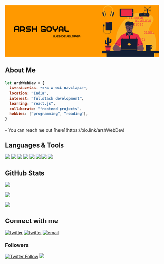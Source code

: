 ![](./Images//github-header.png)

## About Me

<h4>

```js
let arshWebDev = {
  introduction: "I'm a Web Developer",
  location: "India",
  interest: "fullstack development",
  learning: "react.js",
  collaborate: "frontend projects",
  hobbies: ["programming", "reading"],
}
```
</h3>
- You can reach me out [here](https://bio.link/arshWebDev)

## Languages & Tools

<code><img src="https://cdn.jsdelivr.net/gh/devicons/devicon/icons/javascript/javascript-original.svg" width="17px" /></code>
<code><img src="https://cdn.jsdelivr.net/gh/devicons/devicon/icons/sass/sass-original.svg" width="22px" /></code>
<code><img src="https://cdn.jsdelivr.net/gh/devicons/devicon/icons/react/react-original.svg" width="22px" /></code>
<code><img src="https://cdn.jsdelivr.net/gh/devicons/devicon/icons/typescript/typescript-original.svg" width="18px" /></code>
<code><img src="https://cdn.jsdelivr.net/gh/devicons/devicon/icons/tailwindcss/tailwindcss-plain.svg" width="22px" /></code>
<code><img src="https://cdn.jsdelivr.net/gh/devicons/devicon/icons/redux/redux-original.svg" width="22px" /></code>
<code><img src="https://cdn.jsdelivr.net/gh/devicons/devicon/icons/git/git-original.svg" width="22px" /></code>
<code><img src="https://cdn.jsdelivr.net/gh/devicons/devicon/icons/vscode/vscode-original.svg" width="22px" /></code>
## GitHub Stats

[![](https://github-readme-stats.vercel.app/api?username=arshWebDev&show_icons=true&count_private=true&theme=radical&hide_border=true)](https://github.com/arshWebDev)

[![](https://github-readme-streak-stats.herokuapp.com?user=arshWebDev&theme=radical&hide_border=true&date_format=M%20j%5B%2C%20Y%5D)](https://github.com/arshWebDev)

[![](https://activity-graph.herokuapp.com/graph?username=arshWebDev&bg_color=141321&color=a8fdf6&line=fd428d&point=f7d747&hide_border=true&custom_title=arshWebDev's%20Contribution%20Graph)](https://github.com/arshWebDev)

## Connect with me

[![twitter](https://img.shields.io/badge/-hashnode-blue?style=for-the-badge&logo=hashnode)](https://hashnode.com/@arshWebDev)
[![twitter](https://img.shields.io/badge/-twitter-white?style=for-the-badge&logo=twitter)](https://twitter.com/arshWebDev)
[![email](https://img.shields.io/badge/Email-Here-%23E4405F.svg?&style=for-the-badge)](mailto:arshogoyalDev@gmail.com)
### Followers

[![Twitter Follow](https://img.shields.io/twitter/follow/arshWebDev?style=social)](https://twitter.com/arshWebDev)
[![](https://img.shields.io/github/followers/arshWebDev?label=GitHub%20Followers&style=social)](https://github.com/arshWebDev)
